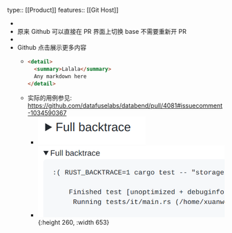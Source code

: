 type:: [[Product]]
features:: [[Git Host]]

-
- 原来 Github 可以直接在 PR 界面上切换 base 不需要重新开 PR
-
- Github 点击展示更多内容
	- ```markdown
	  <detail>
	    <summary>Lalala</summary>
	    Any markdown here
	  </detail>
	  ```
	- 实际的用例参见: https://github.com/datafuselabs/databend/pull/4081#issuecomment-1034590367
		- ![image.png](../assets/image_1644487094037_0.png)
		- ![image.png](../assets/image_1644487076407_0.png){:height 260, :width 653}